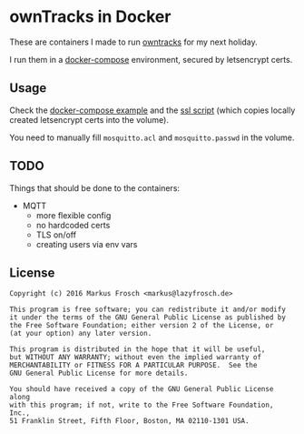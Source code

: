 ownTracks in Docker
===================

These are containers I made to run [owntracks](http://www.owntracks.org) for my next holiday.

I run them in a [docker-compose](docker-compose.yml.example) environment, secured by letsencrypt certs.

## Usage

Check the [docker-compose example](docker-compose.yml.example) and the [ssl script](ssl.sh.example) (which copies locally created letsencrypt certs into the volume).

You need to manually fill `mosquitto.acl` and `mosquitto.passwd` in the volume.

## TODO

Things that should be done to the containers:

* MQTT
  * more flexible config
  * no hardcoded certs
  * TLS on/off
  * creating users via env vars

## License

    Copyright (c) 2016 Markus Frosch <markus@lazyfrosch.de>

    This program is free software; you can redistribute it and/or modify
    it under the terms of the GNU General Public License as published by
    the Free Software Foundation; either version 2 of the License, or
    (at your option) any later version.

    This program is distributed in the hope that it will be useful,
    but WITHOUT ANY WARRANTY; without even the implied warranty of
    MERCHANTABILITY or FITNESS FOR A PARTICULAR PURPOSE.  See the
    GNU General Public License for more details.

    You should have received a copy of the GNU General Public License along
    with this program; if not, write to the Free Software Foundation, Inc.,
    51 Franklin Street, Fifth Floor, Boston, MA 02110-1301 USA.
